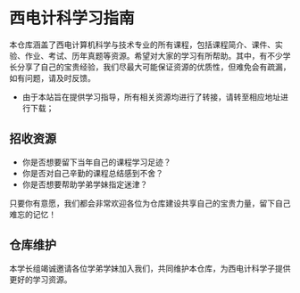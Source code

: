 # 西电计科学习指南
本仓库涵盖了西电计算机科学与技术专业的所有课程，包括课程简介、课件、实验、作业、考试、历年真题等资源。希望对大家的学习有所帮助。其中，有不少学长分享了自己的宝贵经验，我们尽最大可能保证资源的优质性，但难免会有疏漏，如有问题，请及时反馈。
+ 由于本站旨在提供学习指导，所有相关资源均进行了转接，请转至相应地址进行下载；


## 招收资源
+ 你是否想要留下当年自己的课程学习足迹？
+ 你是否对自己辛勤的课程总结感到不舍？
+ 你是否想要帮助学弟学妹指定迷津？

只要你有意愿，我们都会非常欢迎各位为仓库建设共享自己的宝贵力量，留下自己难忘的记忆！

## 仓库维护
本学长组竭诚邀请各位学弟学妹加入我们，共同维护本仓库，为西电计科学子提供更好的学习资源。

